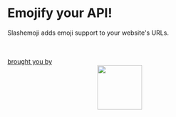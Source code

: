 
# Emojify your API!

  Slashemoji adds emoji support to your website's URLs.

  <br>
  <br>


  <a href="https://www.boardme.app/">
    brought you by
    <img style="display: block; margin: auto;" width="100px"
      src="https://www.boardme.app/public/img/boardme-blue.svg">
  </a>

